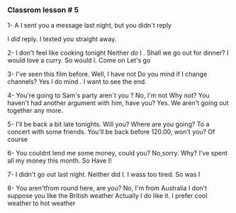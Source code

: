 ### Classrom lesson # 5

1- A I sent you a message last night, but you didn´t  reply

 I  _did_ reply. I texted you straight away.

2- I don't feel like cooking tonight
   Neither _do_ I . Shall we go out for dinner? I would love a curry.
   So would I. Come on Let's go


3- I've seen this film before.
   Well, I have not
   Do you mind if I change channels?
   Yes I do mind . I want to see the end.

4- You're going to Sam's party aren´t you ?
   No, I'm not
   Why not? You haven't had another argument with him, have you?
   Yes. We aren't going out together any more.

5- I'll be back a bit late tonights.
   Will you? Where are you going?
   To a concert with some friends.
   You'll be back before 120.00, won't you?
   Of course

6- You couldnt lend me some money, could you?
   No,sorry. Why?
   I've spent all my money this month.
   So Have I!

7- I didn't go out last night.
   Neither did I. I wass too tired.
   So was I

8- You aren'tfrom round here, are you?
   No, I'm from Australia
   I don't suppose you like the British weather
   Actually I do like it. I prefer cool weather to hot weather



